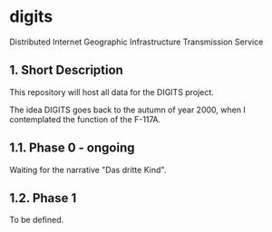 # digits
Distributed Internet Geographic Infrastructure Transmission Service

## 1. Short Description

This repository will host all data for the DIGITS project.

The idea DIGITS goes back to the autumn of year 2000, when I
contemplated the function of the F-117A.

## 1.1. Phase 0 - ongoing

Waiting for the narrative "Das dritte Kind".

## 1.2. Phase 1

To be defined.
